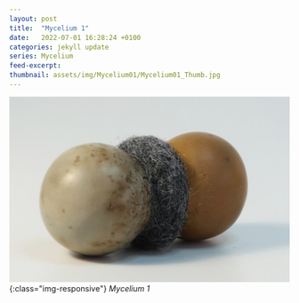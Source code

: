 ```yaml
---
layout: post
title:  "Mycelium 1"
date:   2022-07-01 16:28:24 +0100
categories: jekyll update
series: Mycelium
feed-excerpt:
thumbnail: assets/img/Mycelium01/Mycelium01_Thumb.jpg
---
```

![Mycelium 3 Sculpture](/assets/img/Mycelium01/Mycelium01_01.jpg){:class="img-responsive"}
*Mycelium 1*

